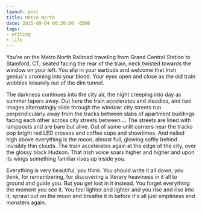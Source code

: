 ```yaml
---
layout: post
title: Metro North
date: 2015-09-04 00:30:00 -0500
tags:
- writing
- life
---
```


You're on the Metro North Railroad traveling from Grand Central Station to Stamford, CT, seated facing the rear of the train, neck twisted towards the window on your left. You slip in your earbuds and welcome that Irish genius's crooning into your blood. Your eyes open and close as the old train wobbles leisurely out of the dim tunnel.

The darkness continues into the city air, the night creeping into day as summer tapers away. Out here the train accelerates and steadies, and two images alternatingly slide through the window: city streets run perpendicularly away from the tracks between slabs of apartment buildings facing each other across city streets between.... The streets are lined with lampposts and are bare but alive. Out of some unlit corners near the tracks pop bright red LED crosses and coffee cups and showtimes. And nailed high above everything is the moon, almost full, glowing softly behind invisibly thin clouds. The train accelerates again at the edge of the city, over the glossy black Hudson. That Irish voice soars higher and higher and upon its wings something familiar rises up inside you.

Everything is very beautiful, you think. You should write it all down, you think, for remembering, for discovering a literary heaviness in it all to ground and guide you. But you get lost in it instead. You forget everything the moment you see it. You feel lighter and lighter and you rise and rise into it, sprawl out on the moon and breathe it in before it's all just emptiness and monsters again.
